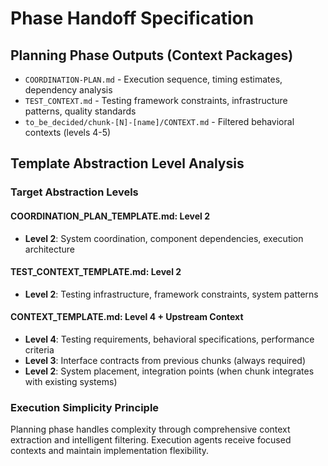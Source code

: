 # Phase Handoff Specification

## Planning Phase Outputs (Context Packages)

- `COORDINATION-PLAN.md` - Execution sequence, timing estimates, dependency analysis
- `TEST_CONTEXT.md` - Testing framework constraints, infrastructure patterns, quality standards
- `to_be_decided/chunk-[N]-[name]/CONTEXT.md` - Filtered behavioral contexts (levels 4-5)

## Template Abstraction Level Analysis

### Target Abstraction Levels

#### COORDINATION_PLAN_TEMPLATE.md: Level 2
- **Level 2**: System coordination, component dependencies, execution architecture

#### TEST_CONTEXT_TEMPLATE.md: Level 2  
- **Level 2**: Testing infrastructure, framework constraints, system patterns

#### CONTEXT_TEMPLATE.md: Level 4 + Upstream Context
- **Level 4**: Testing requirements, behavioral specifications, performance criteria
- **Level 3**: Interface contracts from previous chunks (always required)
- **Level 2**: System placement, integration points (when chunk integrates with existing systems)

### Execution Simplicity Principle
Planning phase handles complexity through comprehensive context extraction and intelligent filtering. Execution agents receive focused contexts and maintain implementation flexibility.
